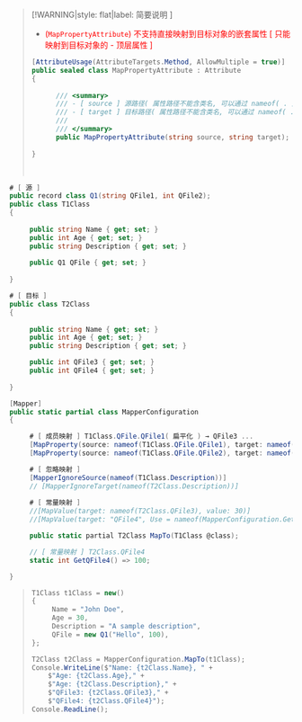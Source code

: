 <br/>

>[!WARNING|style: flat|label: 简要说明 ]
>
>- <span style='color:red'>(`MapPropertyAttribute`) 不支持直接映射到目标对象的嵌套属性 [ 只能映射到目标对象的 - 顶层属性 ]</span>
>
>```csharp
>[AttributeUsage(AttributeTargets.Method, AllowMultiple = true)]
>public sealed class MapPropertyAttribute : Attribute
>{
>    
>       /// <summary>
>       /// - [ source ] 源路径( 属性路径不能含类名, 可以通过 nameof( . ) 获取路径名称 )
>       /// - [ target ] 目标路径( 属性路径不能含类名, 可以通过 nameof( . ) 获取路径名称 )
>       /// 
>       /// </summary>
>       public MapPropertyAttribute(string source, string target);
>    
>}
>
>
>```
>
>
>
><br/>



```csharp
# [ 源 ]
public record class Q1(string QFile1, int QFile2);
public class T1Class
{
     
     public string Name { get; set; }
     public int Age { get; set; }
     public string Description { get; set; }
     
     public Q1 QFile { get; set; }
    
}

# [ 目标 ]
public class T2Class
{
     
     public string Name { get; set; }
     public int Age { get; set; }
     public string Description { get; set; }

     public int QFile3 { get; set; }
     public int QFile4 { get; set; }
     
}


```

```csharp
[Mapper]
public static partial class MapperConfiguration
{

     # [ 成员映射 ] T1Class.QFile.QFile1( 扁平化 ) → QFile3 ...
     [MapProperty(source: nameof(T1Class.QFile.QFile1), target: nameof(T2Class.QFile3))]
     [MapProperty(source: nameof(T1Class.QFile.QFile2), target: nameof(T2Class.QFile4))]

     # [ 忽略映射 ]
     [MapperIgnoreSource(nameof(T1Class.Description))]
     // [MapperIgnoreTarget(nameof(T2Class.Description))]
		
     # [ 常量映射 ]
     //[MapValue(target: nameof(T2Class.QFile3), value: 30)]
     //[MapValue(target: "QFile4", Use = nameof(MapperConfiguration.GetQFile4))]

     public static partial T2Class MapTo(T1Class @class);

     // [ 常量映射 ] T2Class.QFile4
     static int GetQFile4() => 100;

}


```

>```csharp
>T1Class t1Class = new()
>{
>      Name = "John Doe",
>      Age = 30,
>      Description = "A sample description",
>      QFile = new Q1("Hello", 100),
>};
>
>T2Class t2Class = MapperConfiguration.MapTo(t1Class);
>Console.WriteLine($"Name: {t2Class.Name}, " +
>     $"Age: {t2Class.Age}," +
>     $"Age: {t2Class.Description}," +
>     $"QFile3: {t2Class.QFile3}," +
>     $"QFile4: {t2Class.QFile4}");
>Console.ReadLine();
>
>
>```
>
>
>
>

